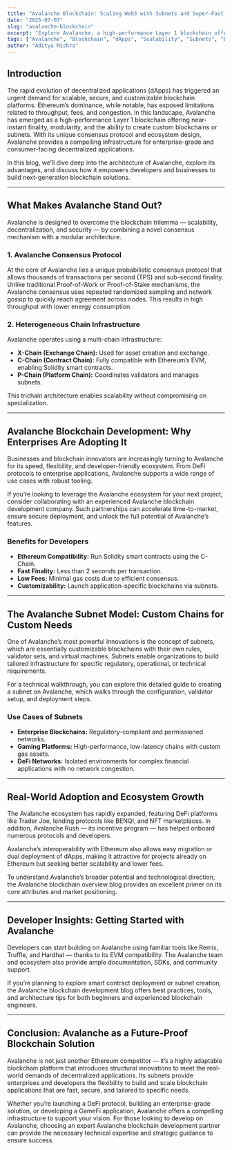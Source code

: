 ```yaml
---
title: "Avalanche Blockchain: Scaling Web3 with Subnets and Super-Fast dApps"
date: "2025-07-07"
slug: "avalanche-blockchain"
excerpt: "Explore Avalanche, a high-performance Layer 1 blockchain offering near-instant finality, modularity, and the ability to create custom blockchains or subnets, ideal for modern dApps."
tags: ["Avalanche", "Blockchain", "dApps", "Scalability", "Subnets", "EVM", "Web3"]
author: "Aditya Mishra"
---
```


## Introduction

The rapid evolution of decentralized applications (dApps) has triggered an urgent demand for scalable, secure, and customizable blockchain platforms. Ethereum’s dominance, while notable, has exposed limitations related to throughput, fees, and congestion. In this landscape, Avalanche has emerged as a high-performance Layer 1 blockchain offering near-instant finality, modularity, and the ability to create custom blockchains or subnets. With its unique consensus protocol and ecosystem design, Avalanche provides a compelling infrastructure for enterprise-grade and consumer-facing decentralized applications.

In this blog, we’ll dive deep into the architecture of Avalanche, explore its advantages, and discuss how it empowers developers and businesses to build next-generation blockchain solutions.

---

## What Makes Avalanche Stand Out?

Avalanche is designed to overcome the blockchain trilemma — scalability, decentralization, and security — by combining a novel consensus mechanism with a modular architecture.

### 1. Avalanche Consensus Protocol

At the core of Avalanche lies a unique probabilistic consensus protocol that allows thousands of transactions per second (TPS) and sub-second finality. Unlike traditional Proof-of-Work or Proof-of-Stake mechanisms, the Avalanche consensus uses repeated randomized sampling and network gossip to quickly reach agreement across nodes. This results in high throughput with lower energy consumption.

### 2. Heterogeneous Chain Infrastructure

Avalanche operates using a multi-chain infrastructure:

* **X-Chain (Exchange Chain):** Used for asset creation and exchange.
* **C-Chain (Contract Chain):** Fully compatible with Ethereum’s EVM, enabling Solidity smart contracts.
* **P-Chain (Platform Chain):** Coordinates validators and manages subnets.

This trichain architecture enables scalability without compromising on specialization.

---

## Avalanche Blockchain Development: Why Enterprises Are Adopting It

Businesses and blockchain innovators are increasingly turning to Avalanche for its speed, flexibility, and developer-friendly ecosystem. From DeFi protocols to enterprise applications, Avalanche supports a wide range of use cases with robust tooling.

If you’re looking to leverage the Avalanche ecosystem for your next project, consider collaborating with an experienced Avalanche blockchain development company. Such partnerships can accelerate time-to-market, ensure secure deployment, and unlock the full potential of Avalanche’s features.

### Benefits for Developers

* **Ethereum Compatibility:** Run Solidity smart contracts using the C-Chain.
* **Fast Finality:** Less than 2 seconds per transaction.
* **Low Fees:** Minimal gas costs due to efficient consensus.
* **Customizability:** Launch application-specific blockchains via subnets.

---

## The Avalanche Subnet Model: Custom Chains for Custom Needs

One of Avalanche’s most powerful innovations is the concept of subnets, which are essentially customizable blockchains with their own rules, validator sets, and virtual machines. Subnets enable organizations to build tailored infrastructure for specific regulatory, operational, or technical requirements.

For a technical walkthrough, you can explore this detailed guide to creating a subnet on Avalanche, which walks through the configuration, validator setup, and deployment steps.

### Use Cases of Subnets

* **Enterprise Blockchains:** Regulatory-compliant and permissioned networks.
* **Gaming Platforms:** High-performance, low-latency chains with custom gas assets.
* **DeFi Networks:** Isolated environments for complex financial applications with no network congestion.

---

## Real-World Adoption and Ecosystem Growth

The Avalanche ecosystem has rapidly expanded, featuring DeFi platforms like Trader Joe, lending protocols like BENQI, and NFT marketplaces. In addition, Avalanche Rush — its incentive program — has helped onboard numerous protocols and developers.

Avalanche’s interoperability with Ethereum also allows easy migration or dual deployment of dApps, making it attractive for projects already on Ethereum but seeking better scalability and lower fees.

To understand Avalanche’s broader potential and technological direction, the Avalanche blockchain overview blog provides an excellent primer on its core attributes and market positioning.

---

## Developer Insights: Getting Started with Avalanche

Developers can start building on Avalanche using familiar tools like Remix, Truffle, and Hardhat — thanks to its EVM compatibility. The Avalanche team and ecosystem also provide ample documentation, SDKs, and community support.

If you’re planning to explore smart contract deployment or subnet creation, the Avalanche blockchain development blog offers best practices, tools, and architecture tips for both beginners and experienced blockchain engineers.

---

## Conclusion: Avalanche as a Future-Proof Blockchain Solution

Avalanche is not just another Ethereum competitor — it’s a highly adaptable blockchain platform that introduces structural innovations to meet the real-world demands of decentralized applications. Its subnets provide enterprises and developers the flexibility to build and scale blockchain applications that are fast, secure, and tailored to specific needs.

Whether you’re launching a DeFi protocol, building an enterprise-grade solution, or developing a GameFi application, Avalanche offers a compelling infrastructure to support your vision. For those looking to develop on Avalanche, choosing an expert Avalanche blockchain development partner can provide the necessary technical expertise and strategic guidance to ensure success.
